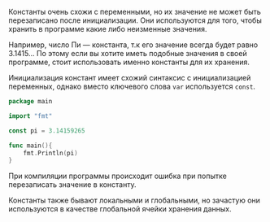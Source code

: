 Константы очень схожи с переменными, но их значение не может быть перезаписано после инициализации. Они используются для того, чтобы хранить в программе какие либо неизменные значения.

Например, число Пи — константа, т.к его значение всегда будет равно 3.1415… По этому если вы хотите иметь подобные значения в своей программе, стоит использовать именно константы для их хранения.

Инициализация констант имеет схожий синтаксис с инициализацией переменных, однако вместо ключевого слова `var` используется `const`.

```go
package main

import "fmt"

const pi = 3.14159265

func main(){
	fmt.Println(pi)
}
```

При компиляции программы происходит ошибка при попытке перезаписать значение в константу.

Константы также бывают локальными и глобальными, но зачастую они используются в качестве глобальной ячейки хранения данных.